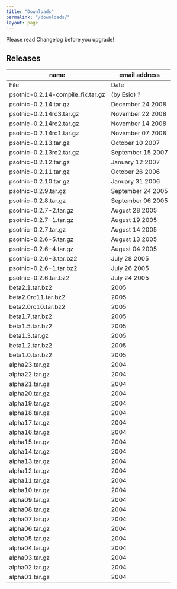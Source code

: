 ```yaml
---
title: "Downloads"
permalink: "/downloads/"
layout: page
---
```

Please read Changelog before you upgrade!

## Releases

|name|email address|
|------|-----------|
|File  |Date       |
|psotnic-0.2.14-compile_fix.tar.gz| (by Esio)	?|
|psotnic-0.2.14.tar.gz|	December 24 2008|
|psotnic-0.2.14rc3.tar.gz|	November 22 2008|
|psotnic-0.2.14rc2.tar.gz|	November 14 2008|
|psotnic-0.2.14rc1.tar.gz|	November 07 2008|
|psotnic-0.2.13.tar.gz|	October 10 2007|
|psotnic-0.2.13rc2.tar.gz|	September 15 2007|
|psotnic-0.2.12.tar.gz|	January 12 2007|
|psotnic-0.2.11.tar.gz|	October 26 2006|
|psotnic-0.2.10.tar.gz|	January 31 2006|
|psotnic-0.2.9.tar.gz|	September 24 2005|
|psotnic-0.2.8.tar.gz|	September 06 2005|
|psotnic-0.2.7-2.tar.gz|	August 28 2005|
|psotnic-0.2.7-1.tar.gz|	August 19 2005|
|psotnic-0.2.7.tar.gz|	August 14 2005|
|psotnic-0.2.6-5.tar.gz|	August 13 2005|
|psotnic-0.2.6-4.tar.gz|	August 04 2005|
|psotnic-0.2.6-3.tar.bz2|	July 28 2005|
|psotnic-0.2.6-1.tar.bz2|	July 26 2005|
|psotnic-0.2.6.tar.bz2|	July 24 2005|
|beta2.1.tar.bz2|	2005|
|beta2.0rc11.tar.bz2|	2005|
|beta2.0rc10.tar.bz2|	2005|
|beta1.7.tar.bz2|	2005|
|beta1.5.tar.bz2|	2005|
|beta1.3.tar.gz|	2005|
|beta1.2.tar.bz2|	2005|
|beta1.0.tar.bz2|	2005|
|alpha23.tar.gz|	2004|
|alpha22.tar.gz|	2004|
|alpha21.tar.gz|	2004|
|alpha20.tar.gz|	2004|
|alpha19.tar.gz|	2004|
|alpha18.tar.gz|	2004|
|alpha17.tar.gz|	2004|
|alpha16.tar.gz|	2004|
|alpha15.tar.gz|	2004|
|alpha14.tar.gz|	2004|
|alpha13.tar.gz|	2004|
|alpha12.tar.gz|	2004|
|alpha11.tar.gz|	2004|
|alpha10.tar.gz|	2004|
|alpha09.tar.gz|	2004|
|alpha08.tar.gz|	2004|
|alpha07.tar.gz|	2004|
|alpha06.tar.gz|	2004|
|alpha05.tar.gz|	2004|
|alpha04.tar.gz|	2004|
|alpha03.tar.gz|	2004|
|alpha02.tar.gz|	2004|
|alpha01.tar.gz|	2004|
